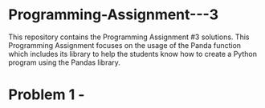 # Programming-Assignment---3
This repository contains the Programming Assignment #3 solutions. This Programming Assignment focuses on the usage of the Panda function which includes its library to help the students know how to create a Python program using the Pandas library.

# Problem 1 - 
